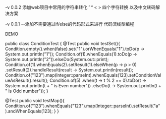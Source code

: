 -v 0.0.2
添加web项目中常用的字符串转化 ’ “ < > 四个字符转换  以及中文转码解决方案


-v 0.0.1
--添加不需要通过if/else的代码形式来进行 代码流线型编程

DEMO

public class ConditionTest {
  @Test
  public void testSet(){
      Condition.empty().when(false).set("1").orWhenEquals("1").toDo(p -> System.out.println("1"));
      Condition.of(1).whenEquals(1).toDo(p -> System.out.println("2")).elseDo(System.out::print);
      Condition.of(1).whenEquals(2).setResult(1).elseWhen(p -> p > 0)
              .setResult(2).handleResult(result -> System.out.println(result));
      Condition.of("123").map(Integer::parseInt).whenEquals(123).setConditionValueAsResult().result();
      Condition.of(5)
              .when(t -> t % 2 == 0).toDo(t -> System.out.println(t + " is Even number"))
              .elseDo(t -> System.out.println(t + " is Odd number"));
 }

  @Test
  public void testMap(){
      Condition.of("123").whenEquals("123").map(Integer::parseInt).setResult("a").andWhenEquals(123);
  }
}